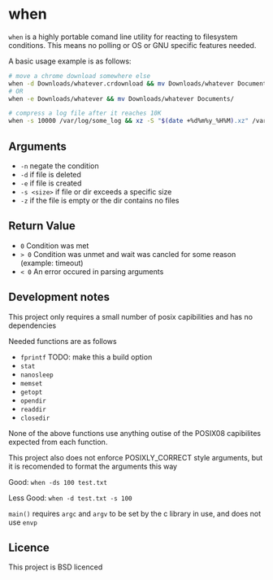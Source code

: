 # when

`when` is a highly portable comand line utility for reacting to filesystem conditions. This means no polling or OS or GNU specific features needed.

A basic usage example is as follows:

```bash
# move a chrome download somewhere else
when -d Downloads/whatever.crdownload && mv Downloads/whatever Documents/whatever
# OR
when -e Downloads/whatever && mv Downloads/whatever Documents/

# compress a log file after it reaches 10K
when -s 10000 /var/log/some_log && xz -S "$(date +%d%m%y_%H%M).xz" /var/log/some_log
```

## Arguments
* `-n` negate the condition
* `-d` if file is deleted
* `-e` if file is created
* `-s <size>` if file or dir exceeds a specific size
* `-z` if the file is empty or the dir contains no files

## Return Value
* `0` Condition was met
* `> 0` Condition was unmet and wait was cancled for some reason (example: timeout)
* `< 0` An error occured in parsing arguments

## Development notes
This project only requires a small number of posix capibilities and has no dependencies

Needed functions are as follows
* `fprintf` TODO: make this a build option
* `stat`
* `nanosleep`
* `memset`
* `getopt`
* `opendir`
* `readdir`
* `closedir`

None of the above functions use anything outise of the POSIX08 capibilites expected from each function.

This project also does not enforce POSIXLY\_CORRECT style arguments, but it is recomended to format the arguments this way

Good: `when -ds 100 test.txt`

Less Good: `when -d test.txt -s 100`

`main()` requires `argc` and `argv` to be set by the c library in use, and does not use `envp`

## Licence 
This project is BSD licenced
